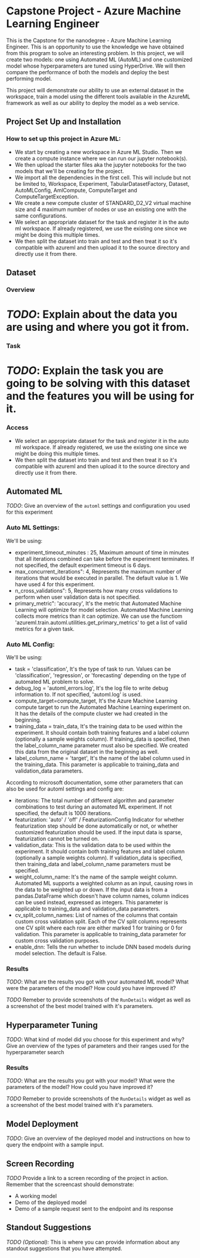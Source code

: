 
# Capstone Project - Azure Machine Learning Engineer

This is the Capstone for the nanodegree - Azure Machine Learning Engineer. This is an opportunity to use the knowledge we have obtained from this program to solve an interesting problem. In this project, we will create two models: one using Automated ML (AutoML) and one customized model whose hyperparameters are tuned using HyperDrive. We will then compare the performance of both the models and deploy the best performing model.

This project will demonstrate our ability to use an external dataset in the workspace, train a model using the different tools available in the AzureML framework as well as our ability to deploy the model as a web service.

## Project Set Up and Installation

### How to set up this project in Azure ML:

  - We start by creating a new workspace in Azure ML Studio. Then we create a compute instance where we can run our jupyter notebook(s).
  - We then upload the starter files aka the jupyter notebooks for the two models that we'll be creating for the project.
  - We import all the dependencies in the first cell. This will include but not be limited to, Workspace, Experiment, TabularDatasetFactory, Dataset, AutoMLConfig, AmlCompute, ComputeTarget and ComputeTargetException.
  - We create a new compute cluster of STANDARD_D2_V2 virtual machine size and 4 maximum number of nodes or use an existing one with the same configurations.
  - We select an appropriate dataset for the task and register it in the auto ml workspace. If already registered, we use the existing one since we might be doing this multiple times.
  - We then split the dataset into train and test and then treat it so it's compatible with azureml and then upload it to the source directory and directly use it from there.

## Dataset

### Overview
# *TODO*: Explain about the data you are using and where you got it from.

### Task
# *TODO*: Explain the task you are going to be solving with this dataset and the features you will be using for it.

### Access
  - We select an appropriate dataset for the task and register it in the auto ml workspace. If already registered, we use the existing one since we might be doing this multiple times.
  - We then split the dataset into train and test and then treat it so it's compatible with azureml and then upload it to the source directory and directly use it from there.
## Automated ML
*TODO*: Give an overview of the `automl` settings and configuration you used for this experiment
### Auto ML Settings:
We'll be using:
  - experiment_timeout_minutes : 25, Maximum amount of time in minutes that all iterations combined can take before the experiment terminates. If not specified, the default experiment timeout is 6 days.
  - max_concurrent_iterations": 4, Represents the maximum number of iterations that would be executed in parallel. The default value is 1. We have used 4 for this experiment.
  - n_cross_validations": 5, Represents how many cross validations to perform when user validation data is not specified.
  - primary_metric": 'accuracy', It's the metric that Automated Machine Learning will optimize for model selection. Automated Machine Learning collects more metrics than it can optimize. We can use the functiom 'azureml.train.automl.utilities.get_primary_metrics' to get a list of valid metrics for a given task.
 
### Auto ML Config:
We'll be using:
  - task = 'classification', It's the type of task to run. Values can be 'classification', 'regression', or 'forecasting' depending on the type of automated ML problem to solve.
  - debug_log = 'automl_errors.log', It's the log file to write debug information to. If not specified, 'automl.log' is used.
  - compute_target=compute_target, It's the Azure Machine Learning compute target to run the Automated Machine Learning experiment on. It has the details of the compute cluster we had created in the beginning.
  - training_data = train_data, It's the training data to be used within the experiment. It should contain both training features and a label column (optionally a sample weights column). If training_data is specified, then the label_column_name parameter must also be specified. We created this data from the original dataset in the beginning as well.
  - label_column_name = 'target', It's the name of the label column used in the training_data. This parameter is applicable to training_data and validation_data parameters.

According to microsoft documentation, some other parameters that can also be used for automl settings and config are:
  - iterations: The total number of different algorithm and parameter combinations to test during an automated ML experiment. If not specified, the default is 1000 iterations.
  - featurization: 'auto' / 'off' / FeaturizationConfig Indicator for whether featurization step should be done automatically or not, or whether customized featurization should be used. If the input data is sparse, featurization cannot be turned on.
  - validation_data: This is the validation data to be used within the experiment. It should contain both training features and label column (optionally a sample weights column). If validation_data is specified, then training_data and label_column_name parameters must be specified.
  - weight_column_name: It's the name of the sample weight column. Automated ML supports a weighted column as an input, causing rows in the data to be weighted up or down. If the input data is from a pandas.DataFrame which doesn't have column names, column indices can be used instead, expressed as integers. This parameter is applicable to training_data and validation_data parameters.
  - cv_split_column_names: List of names of the columns that contain custom cross validation split. Each of the CV split columns represents one CV split where each row are either marked 1 for training or 0 for validation. This parameter is applicable to training_data parameter for custom cross validation purposes. 
  - enable_dnn: Tells the run whether to include DNN based models during model selection. The default is False.

### Results
*TODO*: What are the results you got with your automated ML model? What were the parameters of the model? How could you have improved it?

*TODO* Remeber to provide screenshots of the `RunDetails` widget as well as a screenshot of the best model trained with it's parameters.

## Hyperparameter Tuning
*TODO*: What kind of model did you choose for this experiment and why? Give an overview of the types of parameters and their ranges used for the hyperparameter search


### Results
*TODO*: What are the results you got with your model? What were the parameters of the model? How could you have improved it?

*TODO* Remeber to provide screenshots of the `RunDetails` widget as well as a screenshot of the best model trained with it's parameters.

## Model Deployment
*TODO*: Give an overview of the deployed model and instructions on how to query the endpoint with a sample input.

## Screen Recording
*TODO* Provide a link to a screen recording of the project in action. Remember that the screencast should demonstrate:
- A working model
- Demo of the deployed  model
- Demo of a sample request sent to the endpoint and its response

## Standout Suggestions
*TODO (Optional):* This is where you can provide information about any standout suggestions that you have attempted.
